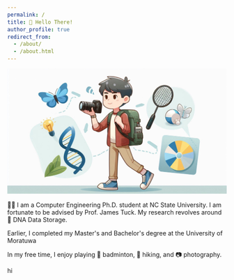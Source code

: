 ```yaml
---
permalink: /
title: 👋 Hello There!
author_profile: true
redirect_from: 
  - /about/
  - /about.html
---
```


![Image Description](/images/home.jpeg)

👨‍🎓 I am a Computer Engineering Ph.D. student at NC State University. I am fortunate to be advised by <a href="https://ece.ncsu.edu/people/jtuck/" target="_blank" style="text-decoration:none">Prof. James Tuck</a>.  My research revolves around 🧬 DNA Data Storage. 

Earlier, I completed my Master's and Bachelor's degree at the <a href="https://uom.lk/" target="_blank" style="text-decoration:none"> University of Moratuwa </a>

In my free time, I enjoy playing 🏸 badminton, 🥾 hiking, and 📷 photography.

hi


